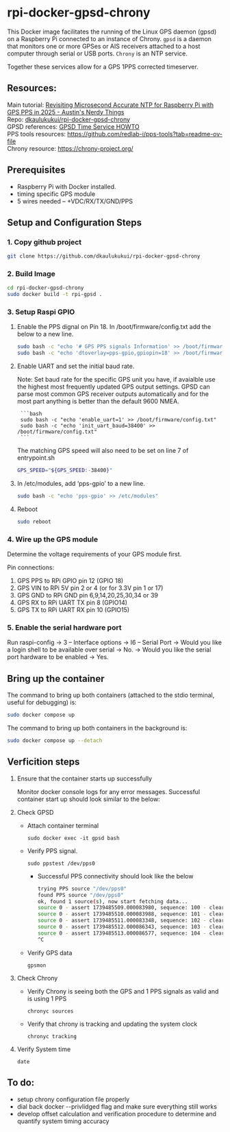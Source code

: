 # rpi-docker-gpsd-chrony

This Docker image facilitates the running of the Linux GPS daemon (gpsd) on a 
Raspberry Pi connected to an instance of Chrony. `gpsd` is a daemon 
that monitors one or more GPSes or AIS receivers attached to a host computer 
through serial or USB ports. `Chrony` is an NTP service.  

Together these services allow for a GPS 1PPS corrected timeserver. 

## Resources: 


Main tutorial:  [Revisiting Microsecond Accurate NTP for Raspberry Pi with GPS PPS in 2025 - Austin's Nerdy Things](https://austinsnerdythings.com/2025/02/14/revisiting-microsecond-accurate-ntp-for-raspberry-pi-with-gps-pps-in-2025/) <br>
Repo:  [dkaulukukui/rpi-docker-gpsd-chrony](https://github.com/dkaulukukui/rpi-docker-gpsd-chrony) <br>
GPSD references:  [GPSD Time Service HOWTO](https://gpsd.gitlab.io/gpsd/gpsd-time-service-howto.html) <br>
PPS tools resources: https://github.com/redlab-i/pps-tools?tab=readme-ov-file <br>
Chrony resource: https://chrony-project.org/ <br>


## Prerequisites

- Raspberry Pi with Docker installed.
- timing specific GPS module
- 5 wires needed – +VDC/RX/TX/GND/PPS

## Setup and Configuration Steps

### 1. Copy github project 

```bash
git clone https://github.com/dkaulukukui/rpi-docker-gpsd-chrony
```

### 2. Build Image

```bash
cd rpi-docker-gpsd-chrony
sudo docker build -t rpi-gpsd .
```

### 3. Setup Raspi GPIO
1. Enable the PPS dignal on Pin 18. In /boot/firmware/config.txt add the below to a new line.

    ```bash
    sudo bash -c "echo '# GPS PPS signals Information' >> /boot/firmware/config.txt"
    sudo bash -c "echo 'dtoverlay=pps-gpio,gpiopin=18' >> /boot/firmware/config.txt"
    ``` 

2. Enable UART and set the initial baud rate. 

    Note: Set baud rate for the specific GPS unit you have, if avaialble use the highest most frequently updated GPS output settings.  GPSD can parse most common GPS receiver outputs automatically and for the most part anything is better than the default 9600 NMEA.

        ```bash
        sudo bash -c "echo 'enable_uart=1' >> /boot/firmware/config.txt"
        sudo bash -c "echo 'init_uart_baud=38400' >> /boot/firmware/config.txt"
        ```

    The matching GPS speed will also need to be set on line 7 of entrypoint.sh

    ```bash
    GPS_SPEED="${GPS_SPEED:-38400}"
    ```


3. In /etc/modules, add ‘pps-gpio’ to a new line.

    ```bash 
    sudo bash -c "echo 'pps-gpio' >> /etc/modules"
    ```

4. Reboot

    ```bash
    sudo reboot
    ```

### 4. Wire up the GPS module

Determine the voltage requirements of your GPS module first. 

Pin connections:

1. GPS PPS to RPi GPIO pin 12 (GPIO 18)
2. GPS VIN to RPi 5V pin 2 or 4 (or for 3.3V pin 1 or 17)
3. GPS GND to RPi GND pin 6,9,14,20,25,30,34 or 39
4. GPS RX to RPi UART TX pin 8 (GPIO14)
5. GPS TX to RPi UART RX pin 10 (GPIO15)

### 5. Enable the serial hardware port

Run raspi-config -> 3 – Interface options -> I6 – Serial Port -> Would you like a login shell to be available over serial -> No. -> Would you like the serial port hardware to be enabled -> Yes.

## Bring up the container

The command to bring up both containers (attached to the stdio terminal, useful for debugging) is:

```bash 
sudo docker compose up 
```

The command to bring up both containers in the background is:

```bash 
sudo docker compose up --detach
```

## Verficition steps

1. Ensure that the container starts up successfully

    Monitor docker console logs for any error messages.  Successful container start up should look similar to the below: 

<Insert Image of Console output showing successful container startup>


2. Check GPSD 

    - Attach container terminal 

        ```sudo docker exec -it gpsd bash```

    - Verify PPS signal.

        ```sudo ppstest /dev/pps0 ```

        - Successful PPS connectivity should look like the below

            ```bash
            trying PPS source "/dev/pps0"
            found PPS source "/dev/pps0"
            ok, found 1 source(s), now start fetching data...
            source 0 - assert 1739485509.000083980, sequence: 100 - clear  0.000000000, sequence: 0
            source 0 - assert 1739485510.000083988, sequence: 101 - clear  0.000000000, sequence: 0
            source 0 - assert 1739485511.000083348, sequence: 102 - clear  0.000000000, sequence: 0
            source 0 - assert 1739485512.000086343, sequence: 103 - clear  0.000000000, sequence: 0
            source 0 - assert 1739485513.000086577, sequence: 104 - clear  0.000000000, sequence: 0
            ^C
            ```

    - Verify GPS data

        ```gpsmon```

3. Check Chrony

    - Verify Chrony is seeing both the GPS and 1 PPS signals as valid and is using 1 PPS

        ```chronyc sources```

        <Insert image showing the output of chronyc sources>

    - Verify that chrony is tracking and updating the system clock

        ```chronyc tracking```

4. Verify System time

    ```date```
			
## To do: 
- setup chrony configuration file properly
- dial back docker --privlidged flag and make sure everything still works
- develop offset calculation and verification procedure to determine and quantify system timing accuracy

